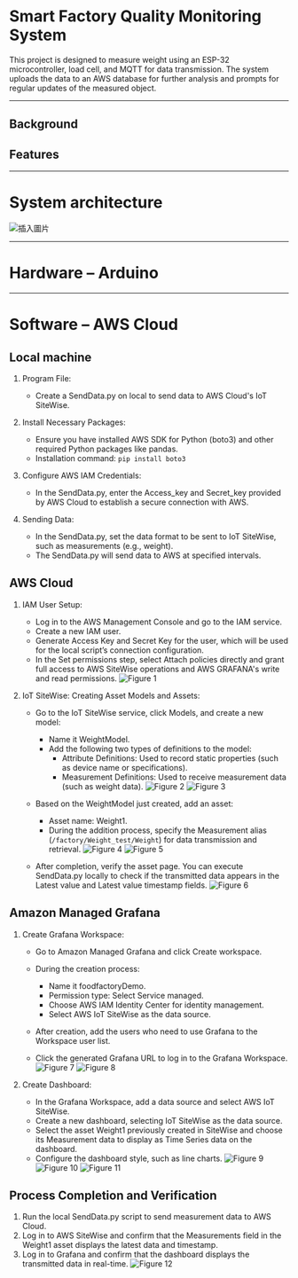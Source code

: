 # Smart Factory Quality Monitoring System
This project is designed to measure weight using an ESP-32 microcontroller, load cell, and MQTT for data transmission. The system uploads the data to an AWS database for further analysis and prompts for regular updates of the measured object.

---
## Background
## Features

---

# System architecture
![插入圖片](https://github.com/iiot-4/Smart-Factory-Quality-Monitoring-System/blob/main/System%20Architecture.png)

---

# Hardware – Arduino

---

# Software – AWS Cloud

## Local machine

1. Program File:
   - Create a SendData.py on local to send data to AWS Cloud's IoT SiteWise.

2. Install Necessary Packages:
   - Ensure you have installed AWS SDK for Python (boto3) and other required Python packages like pandas.
   - Installation command: `pip install boto3`

3. Configure AWS IAM Credentials:
   - In the SendData.py, enter the Access_key and Secret_key provided by AWS Cloud to establish a secure connection with AWS.

4. Sending Data:
   - In the SendData.py, set the data format to be sent to IoT SiteWise, such as measurements (e.g., weight).
   - The SendData.py will send data to AWS at specified intervals.

## AWS Cloud

1. IAM User Setup:
   - Log in to the AWS Management Console and go to the IAM service.
   - Create a new IAM user.
   - Generate Access Key and Secret Key for the user, which will be used for the local script’s connection configuration.
   - In the Set permissions step, select Attach policies directly and grant full access to AWS SiteWise operations and AWS GRAFANA's write and read permissions.
    ![Figure 1](https://github.com/iiot-4/Smart-Factory-Quality-Monitoring-System/blob/main/AWS%20Cloud/Fig%201.png)

2. IoT SiteWise: Creating Asset Models and Assets:
   - Go to the IoT SiteWise service, click Models, and create a new model:
     - Name it WeightModel.
     - Add the following two types of definitions to the model:
       - Attribute Definitions: Used to record static properties (such as device name or specifications).
       - Measurement Definitions: Used to receive measurement data (such as weight data).
      ![Figure 2](https://github.com/iiot-4/Smart-Factory-Quality-Monitoring-System/blob/main/AWS%20Cloud/Fig%202.png)
      ![Figure 3](https://github.com/iiot-4/Smart-Factory-Quality-Monitoring-System/blob/main/AWS%20Cloud/Fig%203.png)

   - Based on the WeightModel just created, add an asset:
     - Asset name: Weight1.
     - During the addition process, specify the Measurement alias (`/factory/Weight_test/Weight`) for data transmission and retrieval.
       ![Figure 4](https://github.com/iiot-4/Smart-Factory-Quality-Monitoring-System/blob/main/AWS%20Cloud/Fig%204.png)
       ![Figure 5](https://github.com/iiot-4/Smart-Factory-Quality-Monitoring-System/blob/main/AWS%20Cloud/Fig%205.png)

   - After completion, verify the asset page. You can execute SendData.py locally to check if the transmitted data appears in the Latest value and Latest value timestamp fields.
     ![Figure 6](https://github.com/iiot-4/Smart-Factory-Quality-Monitoring-System/blob/main/AWS%20Cloud/Fig%206.png)

## Amazon Managed Grafana

1. Create Grafana Workspace:
   - Go to Amazon Managed Grafana and click Create workspace.
   - During the creation process:
     - Name it foodfactoryDemo.
     - Permission type: Select Service managed.
     - Choose AWS IAM Identity Center for identity management.
     - Select AWS IoT SiteWise as the data source.
     
   - After creation, add the users who need to use Grafana to the Workspace user list.
   - Click the generated Grafana URL to log in to the Grafana Workspace.
     ![Figure 7](https://github.com/iiot-4/Smart-Factory-Quality-Monitoring-System/blob/main/AWS%20Cloud/Fig%207.png)
     ![Figure 8](https://github.com/iiot-4/Smart-Factory-Quality-Monitoring-System/blob/main/AWS%20Cloud/Fig%208.png)

2. Create Dashboard:
   - In the Grafana Workspace, add a data source and select AWS IoT SiteWise.
   - Create a new dashboard, selecting IoT SiteWise as the data source.
   - Select the asset Weight1 previously created in SiteWise and choose its Measurement data to display as Time Series data on the dashboard.
   - Configure the dashboard style, such as line charts.
     ![Figure 9](https://github.com/iiot-4/Smart-Factory-Quality-Monitoring-System/blob/main/AWS%20Cloud/Fig%209.png)
     ![Figure 10](https://github.com/iiot-4/Smart-Factory-Quality-Monitoring-System/blob/main/AWS%20Cloud/Fig%2010.png)
     ![Figure 11](https://github.com/iiot-4/Smart-Factory-Quality-Monitoring-System/blob/main/AWS%20Cloud/Fig%2011.png)

## Process Completion and Verification

1. Run the local SendData.py script to send measurement data to AWS Cloud.
2. Log in to AWS SiteWise and confirm that the Measurements field in the Weight1 asset displays the latest data and timestamp.
3. Log in to Grafana and confirm that the dashboard displays the transmitted data in real-time.
   ![Figure 12](https://github.com/iiot-4/Smart-Factory-Quality-Monitoring-System/blob/main/AWS%20Cloud/Fig%2012.png)
